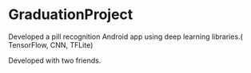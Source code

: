 # GraduationProject
Developed a pill recognition Android app using deep learning libraries.( TensorFlow, CNN, TFLite)

Developed with two friends.
